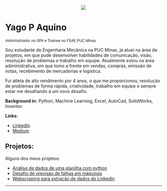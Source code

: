 <p align="center">
  <img src="https://raw.githubusercontent.com/carlosfab/template_portfolio/master/banner.png" >
</p>

# Yago P Aquino
<sub>*Adiministrador no SPA* e Trainee no FSAE PUC Minas</sub>

Sou estudante de Engenharia Mecânica na PUC Minas, já atuei na área de projetos, em que pude desenvolver habilidades de comunicação, visão, resolução de problemas e trabalho em equipe. Atualmente estou na área adiministrativa, em que tomo a frente em vendas, compras, emissão de notas, recebimento de mercadorias e logística.

Fui atleta de alto rendimento por 4 anos, o que me proporcionou, resolução de problemas de forma rápida, criatividade, trabalho em equipe e sempre estar me desafiando á um novo desafio.

**Background in:** Python, Machine Learning, Excel, AutoCad, SolidWorks, Inventor.

**Links:**
* [LinkedIn](https://www.linkedin.com/in/yago-pacheco-de-aquino-958881183)
* [Medium](https://medium.com/@yagopacheco.34)


## Projetos:
Alguns dos meus projetos:

* [Análise de dados de uma planilha com python](https://bit.ly/3muKiMD)
* [Desafio de previsão de falhas em máquinas](encurtador.com.br/fjwzA)
* [Webscraping para extração de dados do LinkedIn](https://bityli.com/eWHjx)
---





